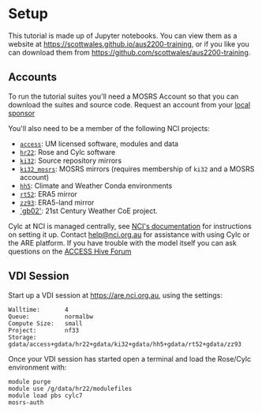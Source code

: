 # Setup

This tutorial is made up of Jupyter notebooks. You can view them as a website at https://scottwales.github.io/aus2200-training, or if you like you can download them from https://github.com/scottwales/aus2200-training.

## Accounts

To run the tutorial suites you'll need a MOSRS Account so that you can download the suites and source code. Request an account from your [local sponsor](https://opus.nci.org.au/display/DAE/UK+Met+Office+environment+prerequisites)

You'll also need to be a member of the following NCI projects:

 * [`access`](https://my.nci.org.au/mancini/project/access): UM licensed software, modules and data
 * [`hr22`](https://my.nci.org.au/mancini/project/hr22): Rose and Cylc software
 * [`ki32`](https://my.nci.org.au/mancini/project/ki32): Source repository mirrors
 * [`ki32_mosrs`](https://my.nci.org.au/mancini/project/ki32_mosrs): MOSRS mirrors (requires membership of `ki32` and a MOSRS account)
 * [`hh5`](https://my.nci.org.au/mancini/project/hh5): Climate and Weather Conda environments
 * [`rt52`](https://my.nci.org.au/mancini/project/rt52): ERA5 mirror
 * [`zz93`](https://my.nci.org.au/mancini/project/zz93): ERA5-land mirror
 * [`gb02'](https://my.nci.org.au/mancini/project/gb02): 21st Century Weather CoE project.
 
Cylc at NCI is managed centrally, see [NCI's documentation](https://opus.nci.org.au/display/DAE/UK+Met+Office+Environment+on+NCI) for instructions on setting it up. Contact help@nci.org.au for assistance with using Cylc or the ARE platform. If you have trouble with the model itself you can ask questions on the [ACCESS Hive Forum](https://forum.access-hive.org.au/latest)

## VDI Session

Start up a VDI session at https://are.nci.org.au, using the settings:

```
Walltime:       4
Queue:          normalbw
Compute Size:   small
Project:        nf33
Storage:        gdata/access+gdata/hr22+gdata/ki32+gdata/hh5+gdata/rt52+gdata/zz93
```

Once your VDI session has started open a terminal and load the Rose/Cylc environment with:
```
module purge
module use /g/data/hr22/modulefiles
module load pbs cylc7
mosrs-auth
```
